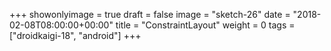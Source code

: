 +++
showonlyimage = true
draft = false
image = "sketch-26"
date = "2018-02-08T08:00:00+00:00"
title = "ConstraintLayout"
weight = 0
tags = ["droidkaigi-18", "android"]
+++

